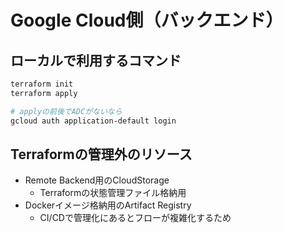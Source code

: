 # Google Cloud側（バックエンド）

## ローカルで利用するコマンド

```bash
terraform init
terraform apply 

# applyの前後でADCがないなら
gcloud auth application-default login
```

## Terraformの管理外のリソース

- Remote Backend用のCloudStorage
  - Terraformの状態管理ファイル格納用
- Dockerイメージ格納用のArtifact Registry
  - CI/CDで管理化にあるとフローが複雑化するため
